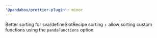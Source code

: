```yaml
---
'@pandabox/prettier-plugin': minor
---
```


Better sorting for sva/defineSlotRecipe sorting + allow sorting custom functions using the `pandaFunctions` option

